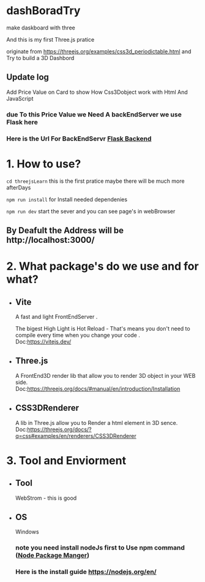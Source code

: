 # dashBoradTry
make daskboard with three

And this is my first Three.js pratice 

originate from https://threejs.org/examples/css3d_periodictable.html
and Try to build a 3D Dashbord 
## Update log  
Add Price Value on Card to show How Css3Dobject work with Html And JavaScript  
### due To this Price Value we Need A backEndServer we use Flask here
### Here is the Url For BackEndServr [Flask Backend](https://github.com/chawol/FlaskAndCraw)

# 1. How to use?
`cd threejsLearn`
this is the first pratice maybe there will be much more afterDays

`npm run install`
for Install needed dependenies

`npm run dev`
start the sever and you can see page's in webBrowser

## By Deafult the Address will be http://localhost:3000/

# 2. What package's do we use and for what?
* ## Vite 
  A fast and light FrontEndServer .
  
  The bigest High Light is Hot Reload  - That's means you don't need to compile every time when you change your code .  
  Doc:https://vitejs.dev/
 
* ## Three.js
  A FrontEnd3D render lib that allow you to render 3D object in your WEB side.  
  Doc:https://threejs.org/docs/#manual/en/introduction/Installation
  
* ## CSS3DRenderer 
  A lib in Three.js allow you to Render a html element in 3D sence.  
  Doc:https://threejs.org/docs/?q=css#examples/en/renderers/CSS3DRenderer
  
# 3. Tool and Enviorment
* ## Tool  
  WebStrom - this is good
* ## OS
  Windows 
  ### note you need install nodeJs first to Use npm command ([Node Package Manger](https://www.npmjs.com/))
  ### Here is the install guide https://nodejs.org/en/
  
  

